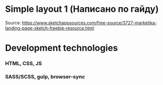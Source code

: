 # Simple layout 1 (Написано по гайду)
Source: https://www.sketchappsources.com/free-source/3727-marketika-landing-page-sketch-freebie-resource.html

# Development technologies
### HTML, CSS, JS
### SASS/SCSS, gulp, browser-sync
